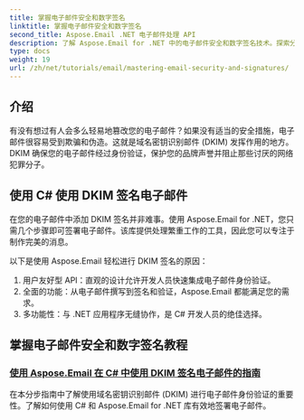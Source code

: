 ```yaml
---
title: 掌握电子邮件安全和数字签名
linktitle: 掌握电子邮件安全和数字签名
second_title: Aspose.Email .NET 电子邮件处理 API
description: 了解 Aspose.Email for .NET 中的电子邮件安全和数字签名技术。探索分步教程，包括 C# 中的 DKIM 签名。
type: docs
weight: 19
url: /zh/net/tutorials/email/mastering-email-security-and-signatures/
---
```

## 介绍 

有没有想过有人会多么轻易地篡改您的电子邮件？如果没有适当的安全措施，电子邮件很容易受到欺骗和伪造。这就是域名密钥识别邮件 (DKIM) 发挥作用的地方。DKIM 确保您的电子邮件经过身份验证，保护您的品牌声誉并阻止那些讨厌的网络犯罪分子。  

## 使用 C# 使用 DKIM 签名电子邮件  

在您的电子邮件中添加 DKIM 签名并非难事。使用 Aspose.Email for .NET，您只需几个步骤即可签署电子邮件。该库提供处理繁重工作的工具，因此您可以专注于制作完美的消息。  

以下是使用 Aspose.Email 轻松进行 DKIM 签名的原因：  

1. 用户友好型 API：直观的设计允许开发人员快速集成电子邮件身份验证。  
2. 全面的功能：从电子邮件撰写到签名和验证，Aspose.Email 都能满足您的需求。  
3. 多功能性：与 .NET 应用程序无缝协作，是 C# 开发人员的绝佳选择。

## 掌握电子邮件安全和数字签名教程
### [使用 Aspose.Email 在 C# 中使用 DKIM 签名电子邮件的指南](./guide-to-signing-emails-with-dkim/)
在本分步指南中了解使用域名密钥识别邮件 (DKIM) 进行电子邮件身份验证的重要性。了解如何使用 C# 和 Aspose.Email for .NET 库有效地签署电子邮件。